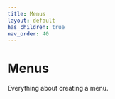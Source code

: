 ```yaml
---
title: Menus
layout: default
has_children: true
nav_order: 40
---
```


# Menus

Everything about creating a menu.